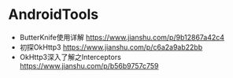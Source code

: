 # AndroidTools
- ButterKnife使用详解 https://www.jianshu.com/p/9b12867a42c4
- 初探OkHttp3   https://www.jianshu.com/p/c6a2a9ab22bb
- OkHttp3深入了解之Interceptors  https://www.jianshu.com/p/b56b9757c759
